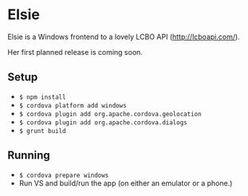 Elsie
====

Elsie is a Windows frontend to a lovely LCBO API (http://lcboapi.com/).  

Her first planned release is coming soon.

## Setup ##

* `$ npm install`
* `$ cordova platform add windows`
* `$ cordova plugin add org.apache.cordova.geolocation`
* `$ cordova plugin add org.apache.cordova.dialogs`
* `$ grunt build`

## Running ##

* `$ cordova prepare windows` 
* Run VS and build/run the app (on either an emulator or a phone.)

